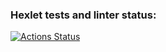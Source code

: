 ### Hexlet tests and linter status:
[![Actions Status](https://github.com/DmitriyM01/devops-for-programmers-project-74/actions/workflows/hexlet-check.yml/badge.svg)](https://github.com/DmitriyM01/devops-for-programmers-project-74/actions)